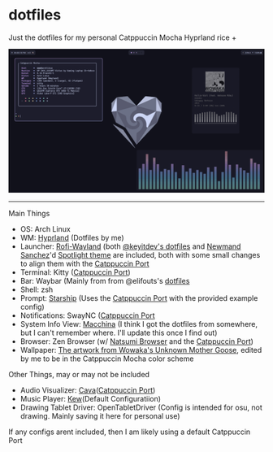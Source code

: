 # dotfiles
Just the dotfiles for my personal Catppuccin Mocha Hyprland rice + 

![An image of the complete rice. At the top of the screen, there are 3 separate panels. Just below the leftmost one is a window of a terminal emulator showcasing hardware specs. Towards the right of the screen is a small music player playing Rollin' Girl by Wowaka from the album Unhappy Refrain, also containing a monochrome audio visualizer. Just below that is another, longer audio visualizer, this one being a pastel rainbow. Behind all of this is a wallpaper showing a geometric heart on a dark background.](https://github.com/Apollo982/dotfiles/blob/main/assets/Rice.png)

---
Main Things
* OS: Arch Linux
* WM: [Hyprland](https://hypr.land/) (Dotfiles by me)
* Launcher: [Rofi-Wayland](https://github.com/A417ya/rofi-wayland) (both [@keyitdev's dotfiles](https://www.github.com/keyitdev/dotfiles) and [Newmand Sanchez](https://github.com/newmanls)'d [Spotlight theme](https://github.com/newmanls/rofi-themes-collection/blob/master/themes/spotlight.rasi) are included, both with some small changes to align them with the [Catppuccin Port](https://github.com/catppuccin/rofi)
* Terminal: Kitty ([Catppuccin Port](https://github.com/catppuccin/kitty))
* Bar: Waybar (Mainly from from @elifouts's [dotfiles](https://github.com/elifouts/Dotfiles) 
* Shell: zsh
* Prompt: [Starship](https://starship.rs/) (Uses the [Catppuccin Port](https://github.com/catppuccin/starship) with the provided example config)
* Notifications: SwayNC ([Catppuccin Port](https://github.com/catppuccin/swaync)
* System Info View: [Macchina](https://github.com/Macchina-CLI/macchina) (I think I got the dotfiles from somewhere, but I can't remember where. I'll update this once I find out)
* Browser: Zen Browser (w/ [Natsumi Browser](https://github.com/greeeen-dev/natsumi-browser) and the [Catppuccin Port](https://github.com/catppuccin/zen-browser))
* Wallpaper: [The artwork from Wowaka's Unknown Mother Goose](https://www.pixiv.net/en/artworks/64598919), edited by me to be in the Catppuccin Mocha color scheme

Other Things, may or may not be included
* Audio Visualizer: [Cava](https://github.com/karlstav/cava)([Catppuccin Port](https://github.com/catppuccin/cava))
* Music Player: [Kew](https://github.com/ravachol/kew)(Default Configuratiion)
* Drawing Tablet Driver: OpenTabletDriver (Config is intended for osu, not drawing. Mainly saving it here for personal use)

If any configs arent included, then I am likely using a default Catppuccin Port
